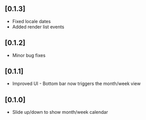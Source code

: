 ## [0.1.3]

- Fixed locale dates
- Added render list events

## [0.1.2]

- Minor bug fixes

## [0.1.1]

- Improved UI - Bottom bar now triggers the month/week view

## [0.1.0]

- Slide up/down to show month/week calendar
